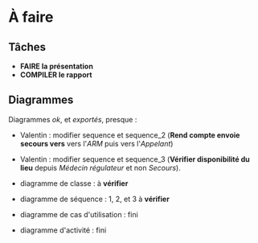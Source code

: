 À faire
=======


Tâches
------

* **FAIRE la présentation**
* **COMPILER le rapport**


Diagrammes
----------

Diagrammes *ok*, et *exportés*, presque :
  * Valentin : modifier sequence et sequence_2 (**Rend compte envoie secours vers** vers l'*ARM* puis vers l'*Appelant*)
  * Valentin : modifier sequence et sequence_3 (**Vérifier disponibilité du lieu** depuis *Médecin régulateur* et non *Secours*).

* diagramme de classe : à **vérifier**
* diagramme de séquence : 1, 2, et 3 à **vérifier**
* diagramme de cas d'utilisation : fini
* diagramme d'activité : fini

